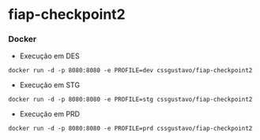 # fiap-checkpoint2
### Docker

* Execução em DES

```
docker run -d -p 8080:8080 -e PROFILE=dev cssgustavo/fiap-checkpoint2
```

* Execução em STG

```
docker run -d -p 8080:8080 -e PROFILE=stg cssgustavo/fiap-checkpoint2
```

* Execução em PRD

```
docker run -d -p 8080:8080 -e PROFILE=prd cssgustavo/fiap-checkpoint2
```